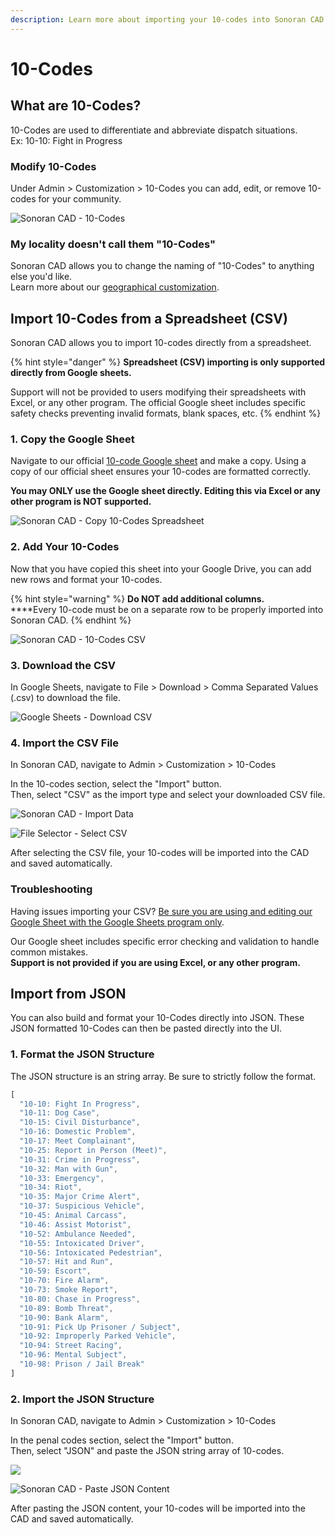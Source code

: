 ```yaml
---
description: Learn more about importing your 10-codes into Sonoran CAD.
---
```


# 10-Codes

## What are 10-Codes?

10-Codes are used to differentiate and abbreviate dispatch situations.\
Ex: 10-10: Fight in Progress

### Modify 10-Codes

Under Admin > Customization > 10-Codes you can add, edit, or remove 10-codes for your community.

![Sonoran CAD - 10-Codes](<../../.gitbook/assets/image (100).png>)

### My locality doesn't call them "10-Codes"

Sonoran CAD allows you to change the naming of "10-Codes" to anything else you'd like.\
Learn more about our [geographical customization](geographical-settings.md).

## Import 10-Codes from a Spreadsheet (CSV)

Sonoran CAD allows you to import 10-codes directly from a spreadsheet.

{% hint style="danger" %}
**Spreadsheet (CSV) importing is only supported directly from Google sheets.**

Support will not be provided to users modifying their spreadsheets with Excel, or any other program. The official Google sheet includes specific safety checks preventing invalid formats, blank spaces, etc.
{% endhint %}

### 1. Copy the Google Sheet

Navigate to our official [10-code Google sheet](https://docs.google.com/spreadsheets/u/1/d/1QKKhrwBQQW2JMqeDplU\_alo\_CHPi0ML4KlYOEuPN4vs/copy) and make a copy. Using a copy of our official sheet ensures your 10-codes are formatted correctly.

**You may ONLY use the Google sheet directly. Editing this via Excel or any other program is NOT supported.**

![Sonoran CAD - Copy 10-Codes Spreadsheet](<../../.gitbook/assets/image (101).png>)

### 2. Add Your 10-Codes

Now that you have copied this sheet into your Google Drive, you can add new rows and format your 10-codes.

{% hint style="warning" %}
**Do NOT add additional columns.**\
****Every 10-code must be on a separate row to be properly imported into Sonoran CAD.
{% endhint %}

![Sonoran CAD - 10-Codes CSV](<../../.gitbook/assets/image (102).png>)

### 3. Download the CSV

In Google Sheets, navigate to File > Download > Comma Separated Values (.csv) to download the file.

![Google Sheets - Download CSV](<../../.gitbook/assets/image (103).png>)

### 4. Import the CSV File

In Sonoran CAD, navigate to Admin > Customization > 10-Codes

In the 10-codes section, select the "Import" button.\
Then, select "CSV" as the import type and select your downloaded CSV file.

![Sonoran CAD - Import Data](<../../.gitbook/assets/image (104).png>)

![File Selector - Select CSV](<../../.gitbook/assets/image (105).png>)

After selecting the CSV file, your 10-codes will be imported into the CAD and saved automatically.

### Troubleshooting

Having issues importing your CSV? [Be sure you are using and editing our Google Sheet with the Google Sheets program only](10-codes.md#1-copy-the-google-sheet).

Our Google sheet includes specific error checking and validation to handle common mistakes.\
**Support is not provided if you are using Excel, or any other program.**

## Import from JSON

You can also build and format your 10-Codes directly into JSON. These JSON formatted 10-Codes can then be pasted directly into the UI.

### 1. Format the JSON Structure

The JSON structure is an string array. Be sure to strictly follow the format.

```javascript
[
  "10-10: Fight In Progress",
  "10-11: Dog Case",
  "10-15: Civil Disturbance",
  "10-16: Domestic Problem",
  "10-17: Meet Complainant",
  "10-25: Report in Person (Meet)",
  "10-31: Crime in Progress",
  "10-32: Man with Gun",
  "10-33: Emergency",
  "10-34: Riot",
  "10-35: Major Crime Alert",
  "10-37: Suspicious Vehicle",
  "10-45: Animal Carcass",
  "10-46: Assist Motorist",
  "10-52: Ambulance Needed",
  "10-55: Intoxicated Driver",
  "10-56: Intoxicated Pedestrian",
  "10-57: Hit and Run",
  "10-59: Escort",
  "10-70: Fire Alarm",
  "10-73: Smoke Report",
  "10-80: Chase in Progress",
  "10-89: Bomb Threat",
  "10-90: Bank Alarm",
  "10-91: Pick Up Prisoner / Subject",
  "10-92: Improperly Parked Vehicle",
  "10-94: Street Racing",
  "10-96: Mental Subject",
  "10-98: Prison / Jail Break"
]
```

### 2. Import the JSON Structure

In Sonoran CAD, navigate to Admin > Customization > 10-Codes

In the penal codes section, select the "Import" button.\
Then, select "JSON" and paste the JSON string array of 10-codes.

![](<../../.gitbook/assets/image (104).png>)

![Sonoran CAD - Paste JSON Content](<../../.gitbook/assets/image (112).png>)

After pasting the JSON content, your 10-codes will be imported into the CAD and saved automatically.
